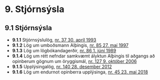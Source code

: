 # 9. Stjórnsýsla

## 9.1 Stjórnsýsla

* __9.1.1__ Stjórnsýslulög, [nr. 37 30. apríl 1993](1993037.md)
* __9.1.2__ Lög um umboðsmann Alþingis, [nr. 85 27. maí 1997](1997085.md)
* __9.1.3__ Lög um lögbókandagerðir, [nr. 86 1. júní 1989](1989086.md)
* __9.1.4__ Lög um rétt nefndar samkvæmt ályktun Alþingis til aðgangs að opinberum gögnum um öryggismál, [nr. 127 9. október 2006](2006127.md)
* __9.1.5__ Upplýsingalög, [nr. 140 28. desember 2012](2012140.md)
* __9.1.6__ Lög um endurnot opinberra upplýsinga, [nr. 45 23. maí 2018](2018045.md)

